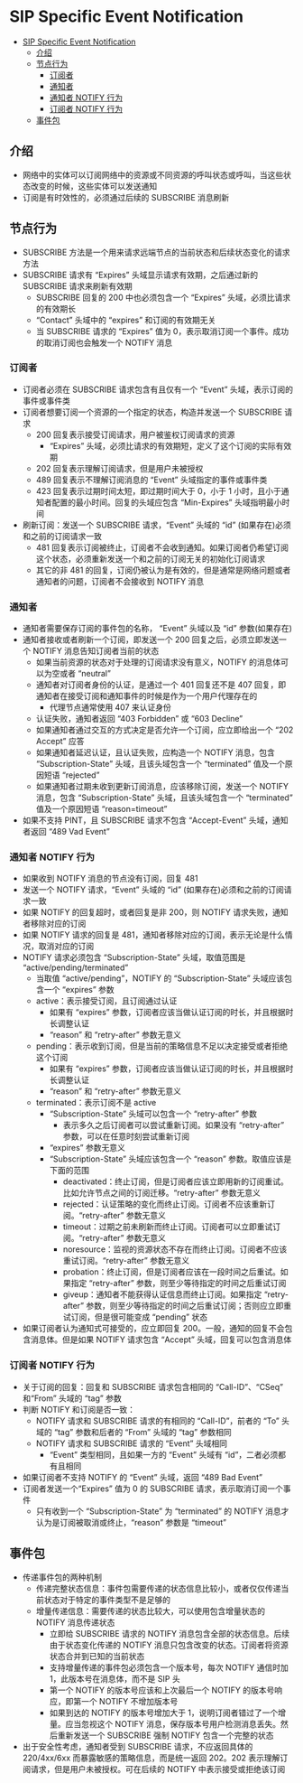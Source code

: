 # SIP Specific Event Notification

- [SIP Specific Event Notification](#sip-specific-event-notification)
  - [介绍](#%E4%BB%8B%E7%BB%8D)
  - [节点行为](#%E8%8A%82%E7%82%B9%E8%A1%8C%E4%B8%BA)
    - [订阅者](#%E8%AE%A2%E9%98%85%E8%80%85)
    - [通知者](#%E9%80%9A%E7%9F%A5%E8%80%85)
    - [通知者 NOTIFY 行为](#%E9%80%9A%E7%9F%A5%E8%80%85-notify-%E8%A1%8C%E4%B8%BA)
    - [订阅者 NOTIFY 行为](#%E8%AE%A2%E9%98%85%E8%80%85-notify-%E8%A1%8C%E4%B8%BA)
  - [事件包](#%E4%BA%8B%E4%BB%B6%E5%8C%85)

## 介绍

- 网络中的实体可以订阅网络中的资源或不同资源的呼叫状态或呼叫，当这些状态改变的时候，这些实体可以发送通知
- 订阅是有时效性的，必须通过后续的 SUBSCRIBE 消息刷新

## 节点行为

- SUBSCRIBE 方法是一个用来请求远端节点的当前状态和后续状态变化的请求方法
- SUBSCRIBE 请求有 “Expires” 头域显示请求有效期，之后通过新的 SUBSCRIBE 请求来刷新有效期
  - SUBSCRIBE 回复的 200 中也必须包含一个 “Expires” 头域，必须比请求的有效期长
  - “Contact” 头域中的 “expires” 和订阅的有效期无关
  - 当 SUBSCRIBE 请求的 “Expires” 值为 0，表示取消订阅一个事件。成功的取消订阅也会触发一个 NOTIFY 消息

### 订阅者

- 订阅者必须在 SUBSCRIBE 请求包含有且仅有一个 “Event” 头域，表示订阅的事件或事件类
- 订阅者想要订阅一个资源的一个指定的状态，构造并发送一个 SUBSCRIBE 请求
  - 200 回复表示接受订阅请求，用户被鉴权订阅请求的资源
    - “Expires” 头域，必须比请求的有效期短，定义了这个订阅的实际有效期
  - 202 回复表示理解订阅请求，但是用户未被授权
  - 489 回复表示不理解订阅消息的 “Event” 头域指定的事件或事件类
  - 423 回复表示过期时间太短，即过期时间大于 0，小于 1 小时，且小于通知者配置的最小时间。回复的头域应包含 “Min-Expires” 头域指明最小时间
- 刷新订阅：发送一个 SUBSCRIBE 请求，“Event” 头域的 “id” (如果存在)必须和之前的订阅请求一致
  - 481 回复表示订阅被终止，订阅者不会收到通知。如果订阅者仍希望订阅这个状态，必须重新发送一个和之前的订阅无关的初始化订阅请求
  - 其它的非 481 的回复，订阅仍被认为是有效的，但是通常是网络问题或者通知者的问题，订阅者不会接收到 NOTIFY 消息

### 通知者

- 通知者需要保存订阅的事件包的名称， “Event” 头域以及 “id” 参数(如果存在)
- 通知者接收或者刷新一个订阅，即发送一个 200 回复之后，必须立即发送一个 NOTIFY 消息告知订阅者当前的状态
  - 如果当前资源的状态对于处理的订阅请求没有意义，NOTIFY 的消息体可以为空或者 “neutral”
  - 通知者对订阅者身份的认证，是通过一个 401 回复还不是 407 回复，即通知者在接受订阅和通知事件的时候是作为一个用户代理存在的
    - 代理节点通常使用 407 来认证身份
  - 认证失败，通知者返回 “403 Forbidden” 或 “603 Decline”
  - 如果通知者通过交互的方式决定是否允许一个订阅，应立即给出一个 “202 Accept” 应答
  - 如果通知者延迟认证，且认证失败，应构造一个 NOTIFY 消息，包含 “Subscription-State” 头域，且该头域包含一个 “terminated” 值及一个原因短语 “rejected”
  - 如果通知者过期未收到更新订阅消息，应该移除订阅，发送一个 NOTIFY 消息，包含 “Subscription-State” 头域，且该头域包含一个 “terminated” 值及一个原因短语 “reason=timeout”
- 如果不支持 PINT，且 SUBSCRIBE 请求不包含 “Accept-Event” 头域，通知者返回 “489 Vad Event”

### 通知者 NOTIFY 行为

- 如果收到 NOTIFY 消息的节点没有订阅，回复 481
- 发送一个 NOTIFY 请求，“Event” 头域的 “id” (如果存在)必须和之前的订阅请求一致
- 如果 NOTIFY 的回复超时，或者回复是非 200，则 NOTIFY 请求失败，通知者移除对应的订阅
- 如果 NOTIFY 请求的回复是 481，通知者移除对应的订阅，表示无论是什么情况，取消对应的订阅
- NOTIFY 请求必须包含 “Subscription-State” 头域，取值范围是 “active/pending/terminated”
  - 当取值 “active/pending”，NOTIFY 的 “Subscription-State” 头域应该包含一个 “expires” 参数
  - active：表示接受订阅，且订阅通过认证
    - 如果有 “expires”  参数，订阅者应该当做认证订阅的时长，并且根据时长调整认证
    - “reason” 和 “retry-after” 参数无意义
  - pending：表示收到订阅，但是当前的策略信息不足以决定接受或者拒绝这个订阅
    - 如果有 “expires”  参数，订阅者应该当做认证订阅的时长，并且根据时长调整认证
    - “reason” 和 “retry-after” 参数无意义
  - terminated：表示订阅不是 active
    - “Subscription-State” 头域可以包含一个 “retry-after” 参数
      - 表示多久之后订阅者可以尝试重新订阅。如果没有 “retry-after” 参数，可以在任意时刻尝试重新订阅
    - “expires” 参数无意义
    - “Subscription-State” 头域应该包含一个 “reason” 参数。取值应该是下面的范围
      - deactivated：终止订阅，但是订阅者应该立即用新的订阅重试。比如允许节点之间的订阅迁移。“retry-after” 参数无意义
      - rejected：认证策略的变化而终止订阅。订阅者不应该重新订阅。“retry-after” 参数无意义
      - timeout：过期之前未刷新而终止订阅。订阅者可以立即重试订阅。“retry-after” 参数无意义
      - noresource：监视的资源状态不存在而终止订阅。订阅者不应该重试订阅。“retry-after” 参数无意义
      - probation：终止订阅，但是订阅者应该在一段时间之后重试。如果指定 “retry-after” 参数，则至少等待指定的时间之后重试订阅
      - giveup：通知者不能获得认证信息而终止订阅。如果指定 “retry-after” 参数，则至少等待指定的时间之后重试订阅；否则应立即重试订阅，但是很可能变成 “pending” 状态
- 如果订阅者认为通知式可接受的，应立即回复 200。一般，通知的回复不会包含消息体。但是如果 NOTIFY 请求包含 “Accept” 头域，回复可以包含消息体

### 订阅者 NOTIFY 行为

- 关于订阅的回复：回复和 SUBSCRIBE 请求包含相同的 “Call-ID”、“CSeq” 和“From” 头域的 “tag” 参数
- 判断 NOTIFY 和订阅是否一致：
  - NOTIFY 请求和 SUBSCRIBE 请求的有相同的 “Call-ID”，前者的 “To” 头域的 “tag” 参数和后者的 “From” 头域的 “tag” 参数相同
  - NOTIFY 请求和 SUBSCRIBE 请求的 “Event” 头域相同
    - “Event” 类型相同，且如果一方的 “Event” 头域有 “id”，二者必须都有且相同
- 如果订阅者不支持 NOTIFY 的 “Event” 头域，返回 “489 Bad Event”
- 订阅者发送一个“Expires” 值为 0 的 SUBSCRIBE 请求，表示取消订阅一个事件
  - 只有收到一个 “Subscription-State” 为 “terminated” 的 NOTIFY 消息才认为是订阅被取消或终止，“reason” 参数是 “timeout”

## 事件包

- 传递事件包的两种机制
  - 传递完整状态信息：事件包需要传递的状态信息比较小，或者仅仅传递当前状态对于特定的事件类型不是足够的
  - 增量传递信息：需要传递的状态比较大，可以使用包含增量状态的 NOTIFY 消息传递状态
    - 立即给 SUBSCRIBE 请求的 NOTIFY 消息包含全部的状态信息。后续由于状态变化传递的 NOTIFY 消息只包含改变的状态。订阅者将资源状态合并到已知的当前状态
    - 支持增量传递的事件包必须包含一个版本号，每次 NOTIFY 通信时加 1，此版本号在消息体，而不是 SIP 头
    - 第一个 NOTIFY 的版本号应该和上次最后一个 NOTIFY 的版本号响应，即第一个 NOTIFY 不增加版本号
    - 如果到达的 NOTIFY 的版本号增加大于 1，说明订阅者错过了一个增量。应当忽视这个 NOTIFY 消息，保存版本号用户检测消息丢失。然后重新发送一个 SUBSCRIBE 强制 NOTIFY 包含一个完整的状态
- 出于安全性考虑，通知者受到 SUBSCRIBE 请求，不应返回具体的 220/4xx/6xx 而暴露敏感的策略信息，而是统一返回 202。202 表示理解订阅请求，但是用户未被授权。可在后续的 NOTIFY 中表示接受或拒绝该订阅